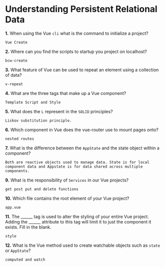 # Understanding Persistent Relational Data

**1.** When using the Vue `cli` what is the command to initialize a project?
<!-- enter you answer in the space below -->
```
Vue Create
```
**2.** Where can you find the scripts to startup you project on localhost?
<!-- enter you answer in the space below -->
```
bcw-create
```
**3.** What feature of Vue can be used to repeat an element using a collection of data?
<!-- enter you answer in the space below -->
```
v-repeat
```
**4.** What are the three tags that make up a Vue component?
<!-- enter you answer in the space below -->
```
Template Script and Style
```
**5.** What does the `L` represent in the `SOLID` principles?
<!-- enter you answer in the space below -->
```
Liskov substitution principle.
```
**6.** Which component in Vue does the vue-router use to mount pages onto?
<!-- enter you answer in the space below -->
```
nested routes
```
**7.** What is the difference between the `AppState` and the state object within a component?
<!-- enter you answer in the space below -->
```
Both are reactive objects used to manage data. State is for local component data and Appstate is for data shared across multiple components. 
```
**9.** What is the responsibility of `Services` in our Vue projects?
<!-- enter you answer in the space below -->
```
get post put and delete functions
```
**10.** Which file contains the root element of your Vue project?
<!-- enter you answer in the space below -->
```
app.vue
```
**11.** The ______ tag is used to alter the styling of your entire Vue project.  Adding the ______ attribute to this tag will limit it to just the component it exists.  Fill in the blank.
<!-- enter you answer in the space below -->
```
style
```
**12.** What is the Vue method used to create watchable objects such as `state` or `AppState`?
<!-- enter you answer in the space below -->
```
computed and watch 
```